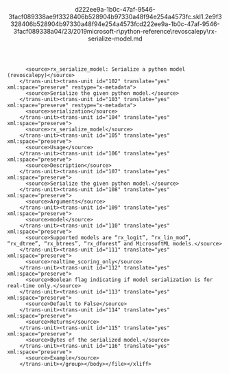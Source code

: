 <?xml version="1.0"?><xliff version="1.2" xmlns="urn:oasis:names:tc:xliff:document:1.2" xmlns:xsi="http://www.w3.org/2001/XMLSchema-instance" xsi:schemaLocation="urn:oasis:names:tc:xliff:document:1.2 xliff-core-1.2-transitional.xsd"><file datatype="xml" original="rx-serialize-model.md" source-language="en-US" target-language="en-US"><header><tool tool-id="mdxliff" tool-name="mdxliff" tool-version="1.0-1931010" tool-company="Microsoft" /><xliffext:skl_file_name xmlns:xliffext="urn:microsoft:content:schema:xliffextensions">d222ee9a-1b0c-47af-9546-3facf089338ae9f3328406b528904b97330a48f94e254a4573fc.skl</xliffext:skl_file_name><xliffext:version xmlns:xliffext="urn:microsoft:content:schema:xliffextensions">1.2</xliffext:version><xliffext:ms.openlocfilehash xmlns:xliffext="urn:microsoft:content:schema:xliffextensions">e9f3328406b528904b97330a48f94e254a4573fc</xliffext:ms.openlocfilehash><xliffext:ms.sourcegitcommit xmlns:xliffext="urn:microsoft:content:schema:xliffextensions">d222ee9a-1b0c-47af-9546-3facf089338a</xliffext:ms.sourcegitcommit><xliffext:ms.lasthandoff xmlns:xliffext="urn:microsoft:content:schema:xliffextensions">04/23/2019</xliffext:ms.lasthandoff><xliffext:ms.openlocfilepath xmlns:xliffext="urn:microsoft:content:schema:xliffextensions">microsoft-r\python-reference\revoscalepy\rx-serialize-model.md</xliffext:ms.openlocfilepath></header><body><group id="content" extype="content"><trans-unit id="101" translate="yes" xml:space="preserve" restype="x-metadata">
          <source>rx_serialize_model: Serialize a python model (revoscalepy)</source>
        </trans-unit><trans-unit id="102" translate="yes" xml:space="preserve" restype="x-metadata">
          <source>Serialize the given python model.</source>
        </trans-unit><trans-unit id="103" translate="yes" xml:space="preserve" restype="x-metadata">
          <source>serialization</source>
        </trans-unit><trans-unit id="104" translate="yes" xml:space="preserve">
          <source>rx_serialize_model</source>
        </trans-unit><trans-unit id="105" translate="yes" xml:space="preserve">
          <source>Usage</source>
        </trans-unit><trans-unit id="106" translate="yes" xml:space="preserve">
          <source>Description</source>
        </trans-unit><trans-unit id="107" translate="yes" xml:space="preserve">
          <source>Serialize the given python model.</source>
        </trans-unit><trans-unit id="108" translate="yes" xml:space="preserve">
          <source>Arguments</source>
        </trans-unit><trans-unit id="109" translate="yes" xml:space="preserve">
          <source>model</source>
        </trans-unit><trans-unit id="110" translate="yes" xml:space="preserve">
          <source>Supported models are “rx_logit”, “rx_lin_mod”, “rx_dtree”, “rx_btrees”, “rx_dforest” and MicrosoftML models.</source>
        </trans-unit><trans-unit id="111" translate="yes" xml:space="preserve">
          <source>realtime_scoring_only</source>
        </trans-unit><trans-unit id="112" translate="yes" xml:space="preserve">
          <source>Boolean flag indicating if model serialization is for real-time only.</source>
        </trans-unit><trans-unit id="113" translate="yes" xml:space="preserve">
          <source>Default to False</source>
        </trans-unit><trans-unit id="114" translate="yes" xml:space="preserve">
          <source>Returns</source>
        </trans-unit><trans-unit id="115" translate="yes" xml:space="preserve">
          <source>Bytes of the serialized model.</source>
        </trans-unit><trans-unit id="116" translate="yes" xml:space="preserve">
          <source>Example</source>
        </trans-unit></group></body></file></xliff>